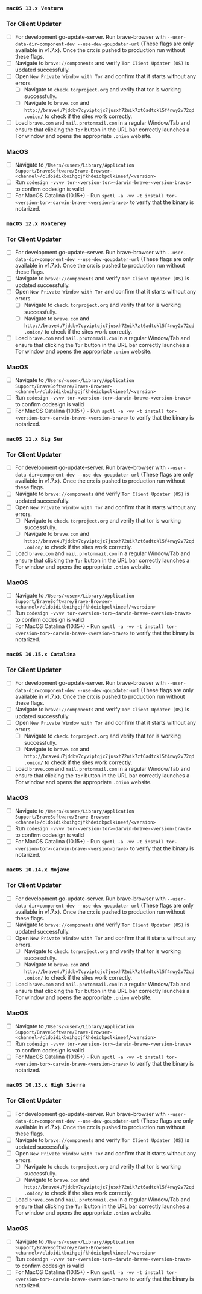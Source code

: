 ### **`macOS 13.x Ventura`**

### Tor Client Updater

- [ ] For development go-update-server. Run brave-browser with `--user-data-dir=component-dev --use-dev-goupdater-url` (These flags are only available in v1.7.x). Once the crx is pushed to production run without these flags.
- [ ] Navigate to `brave://components` and verify `Tor Client Updater (OS)` is updated successfully.
- [ ] Open `New Private Window with Tor` and confirm that it starts without any errors.
	- [ ] Navigate to `check.torproject.org` and verify that tor is working successfully.
	- [ ] Navigate to `brave.com` and `http://brave4u7jddbv7cyviptqjc7jusxh72uik7zt6adtckl5f4nwy2v72qd.onion/` to check if the sites work correctly.
- [ ] Load `brave.com` and `mail.protonmail.com` in a regular Window/Tab and ensure that clicking the `Tor` button in the URL bar correctly launches a Tor window and opens the appropriate `.onion` website.

### MacOS
- [ ] Navigate to `/Users/<user>/Library/Application Support/BraveSoftware/Brave-Browser-<channel>/cldoidikboihgcjfkhdeidbpclkineef/<version>`
- [ ] Run `codesign -vvvv tor-<version-tor>-darwin-brave-<version-brave>` to confirm codesign is valid
- [ ] For MacOS Catalina (10.15+) - Run `spctl -a -vv -t install tor-<version-tor>-darwin-brave-<version-brave>` to verify that the binary is notarized.

### **`macOS 12.x Monterey`**

### Tor Client Updater

- [ ] For development go-update-server. Run brave-browser with `--user-data-dir=component-dev --use-dev-goupdater-url` (These flags are only available in v1.7.x). Once the crx is pushed to production run without these flags.
- [ ] Navigate to `brave://components` and verify `Tor Client Updater (OS)` is updated successfully.
- [ ] Open `New Private Window with Tor` and confirm that it starts without any errors.
	- [ ] Navigate to `check.torproject.org` and verify that tor is working successfully.
	- [ ] Navigate to `brave.com` and `http://brave4u7jddbv7cyviptqjc7jusxh72uik7zt6adtckl5f4nwy2v72qd.onion/` to check if the sites work correctly.
- [ ] Load `brave.com` and `mail.protonmail.com` in a regular Window/Tab and ensure that clicking the `Tor` button in the URL bar correctly launches a Tor window and opens the appropriate `.onion` website.

### MacOS
- [ ] Navigate to `/Users/<user>/Library/Application Support/BraveSoftware/Brave-Browser-<channel>/cldoidikboihgcjfkhdeidbpclkineef/<version>`
- [ ] Run `codesign -vvvv tor-<version-tor>-darwin-brave-<version-brave>` to confirm codesign is valid
- [ ] For MacOS Catalina (10.15+) - Run `spctl -a -vv -t install tor-<version-tor>-darwin-brave-<version-brave>` to verify that the binary is notarized.

### **`macOS 11.x Big Sur`**

### Tor Client Updater

- [ ] For development go-update-server. Run brave-browser with `--user-data-dir=component-dev --use-dev-goupdater-url` (These flags are only available in v1.7.x). Once the crx is pushed to production run without these flags.
- [ ] Navigate to `brave://components` and verify `Tor Client Updater (OS)` is updated successfully.
- [ ] Open `New Private Window with Tor` and confirm that it starts without any errors.
	- [ ] Navigate to `check.torproject.org` and verify that tor is working successfully.
	- [ ] Navigate to `brave.com` and `http://brave4u7jddbv7cyviptqjc7jusxh72uik7zt6adtckl5f4nwy2v72qd.onion/` to check if the sites work correctly.
- [ ] Load `brave.com` and `mail.protonmail.com` in a regular Window/Tab and ensure that clicking the `Tor` button in the URL bar correctly launches a Tor window and opens the appropriate `.onion` website.

### MacOS
- [ ] Navigate to `/Users/<user>/Library/Application Support/BraveSoftware/Brave-Browser-<channel>/cldoidikboihgcjfkhdeidbpclkineef/<version>`
- [ ] Run `codesign -vvvv tor-<version-tor>-darwin-brave-<version-brave>` to confirm codesign is valid
- [ ] For MacOS Catalina (10.15+) - Run `spctl -a -vv -t install tor-<version-tor>-darwin-brave-<version-brave>` to verify that the binary is notarized.

### **`macOS 10.15.x Catalina`**

### Tor Client Updater

- [ ] For development go-update-server. Run brave-browser with `--user-data-dir=component-dev --use-dev-goupdater-url` (These flags are only available in v1.7.x). Once the crx is pushed to production run without these flags.
- [ ] Navigate to `brave://components` and verify `Tor Client Updater (OS)` is updated successfully.
- [ ] Open `New Private Window with Tor` and confirm that it starts without any errors.
	- [ ] Navigate to `check.torproject.org` and verify that tor is working successfully.
	- [ ] Navigate to `brave.com` and `http://brave4u7jddbv7cyviptqjc7jusxh72uik7zt6adtckl5f4nwy2v72qd.onion/` to check if the sites work correctly.
- [ ] Load `brave.com` and `mail.protonmail.com` in a regular Window/Tab and ensure that clicking the `Tor` button in the URL bar correctly launches a Tor window and opens the appropriate `.onion` website.

### MacOS
- [ ] Navigate to `/Users/<user>/Library/Application Support/BraveSoftware/Brave-Browser-<channel>/cldoidikboihgcjfkhdeidbpclkineef/<version>`
- [ ] Run `codesign -vvvv tor-<version-tor>-darwin-brave-<version-brave>` to confirm codesign is valid
- [ ] For MacOS Catalina (10.15+) - Run `spctl -a -vv -t install tor-<version-tor>-darwin-brave-<version-brave>` to verify that the binary is notarized.

### **`macOS 10.14.x Mojave`**

### Tor Client Updater

- [ ] For development go-update-server. Run brave-browser with `--user-data-dir=component-dev --use-dev-goupdater-url` (These flags are only available in v1.7.x). Once the crx is pushed to production run without these flags.
- [ ] Navigate to `brave://components` and verify `Tor Client Updater (OS)` is updated successfully.
- [ ] Open `New Private Window with Tor` and confirm that it starts without any errors.
	- [ ] Navigate to `check.torproject.org` and verify that tor is working successfully.
	- [ ] Navigate to `brave.com` and `http://brave4u7jddbv7cyviptqjc7jusxh72uik7zt6adtckl5f4nwy2v72qd.onion/` to check if the sites work correctly.
- [ ] Load `brave.com` and `mail.protonmail.com` in a regular Window/Tab and ensure that clicking the `Tor` button in the URL bar correctly launches a Tor window and opens the appropriate `.onion` website.

### MacOS
- [ ] Navigate to `/Users/<user>/Library/Application Support/BraveSoftware/Brave-Browser-<channel>/cldoidikboihgcjfkhdeidbpclkineef/<version>`
- [ ] Run `codesign -vvvv tor-<version-tor>-darwin-brave-<version-brave>` to confirm codesign is valid
- [ ] For MacOS Catalina (10.15+) - Run `spctl -a -vv -t install tor-<version-tor>-darwin-brave-<version-brave>` to verify that the binary is notarized.

### **`macOS 10.13.x High Sierra`**

### Tor Client Updater

- [ ] For development go-update-server. Run brave-browser with `--user-data-dir=component-dev --use-dev-goupdater-url` (These flags are only available in v1.7.x). Once the crx is pushed to production run without these flags.
- [ ] Navigate to `brave://components` and verify `Tor Client Updater (OS)` is updated successfully.
- [ ] Open `New Private Window with Tor` and confirm that it starts without any errors.
	- [ ] Navigate to `check.torproject.org` and verify that tor is working successfully.
	- [ ] Navigate to `brave.com` and `http://brave4u7jddbv7cyviptqjc7jusxh72uik7zt6adtckl5f4nwy2v72qd.onion/` to check if the sites work correctly.
- [ ] Load `brave.com` and `mail.protonmail.com` in a regular Window/Tab and ensure that clicking the `Tor` button in the URL bar correctly launches a Tor window and opens the appropriate `.onion` website.

### MacOS
- [ ] Navigate to `/Users/<user>/Library/Application Support/BraveSoftware/Brave-Browser-<channel>/cldoidikboihgcjfkhdeidbpclkineef/<version>`
- [ ] Run `codesign -vvvv tor-<version-tor>-darwin-brave-<version-brave>` to confirm codesign is valid
- [ ] For MacOS Catalina (10.15+) - Run `spctl -a -vv -t install tor-<version-tor>-darwin-brave-<version-brave>` to verify that the binary is notarized.
